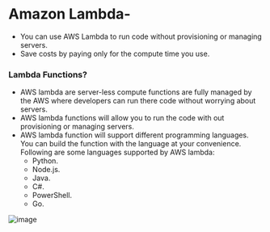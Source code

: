 # Amazon Lambda-
- You can use AWS Lambda to run code without provisioning or managing servers.
- Save costs by paying only for the compute time you use.

### Lambda Functions?
- AWS lambda are server-less compute functions are fully managed by the AWS where developers can run there code without worrying about servers.
- AWS lambda functions will allow you to run the code with out provisioning or managing servers.
- AWS lambda function will support different programming languages. You can build the function with the language at your convenience. Following are some languages supported by AWS lambda:
  - Python.
  - Node.js.
  - Java.
  - C#.
  - PowerShell.
  - Go.

 ![image](https://github.com/user-attachments/assets/609f32f7-e426-4214-a723-0b150b23c5dd)





